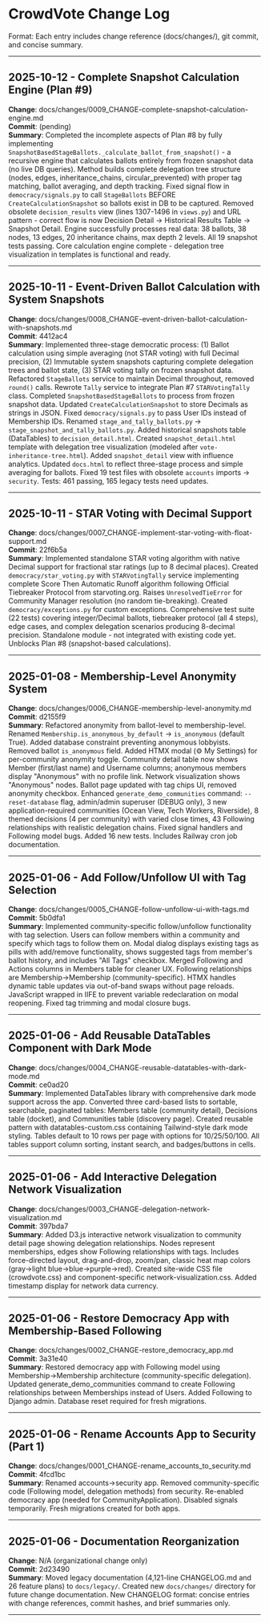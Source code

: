 # CrowdVote Change Log

Format: Each entry includes change reference (docs/changes/), git commit, and concise summary.

---

## 2025-10-12 - Complete Snapshot Calculation Engine (Plan #9)

**Change**: docs/changes/0009_CHANGE-complete-snapshot-calculation-engine.md  
**Commit**: (pending)  
**Summary**: Completed the incomplete aspects of Plan #8 by fully implementing `SnapshotBasedStageBallots._calculate_ballot_from_snapshot()` - a recursive engine that calculates ballots entirely from frozen snapshot data (no live DB queries). Method builds complete delegation tree structure (nodes, edges, inheritance_chains, circular_prevented) with proper tag matching, ballot averaging, and depth tracking. Fixed signal flow in `democracy/signals.py` to call `StageBallots` BEFORE `CreateCalculationSnapshot` so ballots exist in DB to be captured. Removed obsolete `decision_results` view (lines 1307-1496 in `views.py`) and URL pattern - correct flow is now Decision Detail → Historical Results Table → Snapshot Detail. Engine successfully processes real data: 38 ballots, 38 nodes, 13 edges, 20 inheritance chains, max depth 2 levels. All 19 snapshot tests passing. Core calculation engine complete - delegation tree visualization in templates is functional and ready.

---

## 2025-10-11 - Event-Driven Ballot Calculation with System Snapshots

**Change**: docs/changes/0008_CHANGE-event-driven-ballot-calculation-with-snapshots.md  
**Commit**: 4412ac4  
**Summary**: Implemented three-stage democratic process: (1) Ballot calculation using simple averaging (not STAR voting) with full Decimal precision, (2) Immutable system snapshots capturing complete delegation trees and ballot state, (3) STAR voting tally on frozen snapshot data. Refactored `StageBallots` service to maintain Decimal throughout, removed `round()` calls. Rewrote `Tally` service to integrate Plan #7 `STARVotingTally` class. Completed `SnapshotBasedStageBallots` to process from frozen snapshot data. Updated `CreateCalculationSnapshot` to store Decimals as strings in JSON. Fixed `democracy/signals.py` to pass User IDs instead of Membership IDs. Renamed `stage_and_tally_ballots.py` → `stage_snapshot_and_tally_ballots.py`. Added historical snapshots table (DataTables) to `decision_detail.html`. Created `snapshot_detail.html` template with delegation tree visualization (modeled after `vote-inheritance-tree.html`). Added `snapshot_detail` view with influence analytics. Updated `docs.html` to reflect three-stage process and simple averaging for ballots. Fixed 19 test files with obsolete `accounts` imports → `security`. Tests: 461 passing, 165 legacy tests need updates.

---

## 2025-10-11 - STAR Voting with Decimal Support

**Change**: docs/changes/0007_CHANGE-implement-star-voting-with-float-support.md  
**Commit**: 22f6b5a  
**Summary**: Implemented standalone STAR voting algorithm with native Decimal support for fractional star ratings (up to 8 decimal places). Created `democracy/star_voting.py` with `STARVotingTally` service implementing complete Score Then Automatic Runoff algorithm following Official Tiebreaker Protocol from starvoting.org. Raises `UnresolvedTieError` for Community Manager resolution (no random tie-breaking). Created `democracy/exceptions.py` for custom exceptions. Comprehensive test suite (22 tests) covering integer/Decimal ballots, tiebreaker protocol (all 4 steps), edge cases, and complex delegation scenarios producing 8-decimal precision. Standalone module - not integrated with existing code yet. Unblocks Plan #8 (snapshot-based calculations).

---

## 2025-01-08 - Membership-Level Anonymity System

**Change**: docs/changes/0006_CHANGE-membership-level-anonymity.md  
**Commit**: d2155f9  
**Summary**: Refactored anonymity from ballot-level to membership-level. Renamed `Membership.is_anonymous_by_default` → `is_anonymous` (default True). Added database constraint preventing anonymous lobbyists. Removed ballot `is_anonymous` field. Added HTMX modal (⚙️ My Settings) for per-community anonymity toggle. Community detail table now shows Member (first/last name) and Username columns; anonymous members display "Anonymous" with no profile link. Network visualization shows "Anonymous" nodes. Ballot page updated with tag chips UI, removed anonymity checkbox. Enhanced `generate_demo_communities` command: `--reset-database` flag, admin/admin superuser (DEBUG only), 3 new application-required communities (Ocean View, Tech Workers, Riverside), 8 themed decisions (4 per community) with varied close times, 43 Following relationships with realistic delegation chains. Fixed signal handlers and Following model bugs. Added 16 new tests. Includes Railway cron job documentation.

---

## 2025-01-06 - Add Follow/Unfollow UI with Tag Selection

**Change**: docs/changes/0005_CHANGE-follow-unfollow-ui-with-tags.md  
**Commit**: 5b0dfa1  
**Summary**: Implemented community-specific follow/unfollow functionality with tag selection. Users can follow members within a community and specify which tags to follow them on. Modal dialog displays existing tags as pills with add/remove functionality, shows suggested tags from member's ballot history, and includes "All Tags" checkbox. Merged Following and Actions columns in Members table for cleaner UX. Following relationships are Membership→Membership (community-specific). HTMX handles dynamic table updates via out-of-band swaps without page reloads. JavaScript wrapped in IIFE to prevent variable redeclaration on modal reopening. Fixed tag trimming and modal closure bugs.

---

## 2025-01-06 - Add Reusable DataTables Component with Dark Mode

**Change**: docs/changes/0004_CHANGE-reusable-datatables-with-dark-mode.md  
**Commit**: ce0ad20  
**Summary**: Implemented DataTables library with comprehensive dark mode support across the app. Converted three card-based lists to sortable, searchable, paginated tables: Members table (community detail), Decisions table (docket), and Communities table (discovery page). Created reusable pattern with datatables-custom.css containing Tailwind-style dark mode styling. Tables default to 10 rows per page with options for 10/25/50/100. All tables support column sorting, instant search, and badges/buttons in cells.

---

## 2025-01-06 - Add Interactive Delegation Network Visualization

**Change**: docs/changes/0003_CHANGE-delegation-network-visualization.md  
**Commit**: 397bda7  
**Summary**: Added D3.js interactive network visualization to community detail page showing delegation relationships. Nodes represent memberships, edges show Following relationships with tags. Includes force-directed layout, drag-and-drop, zoom/pan, classic heat map colors (gray→light blue→blue→purple→red). Created site-wide CSS file (crowdvote.css) and component-specific network-visualization.css. Added timestamp display for network data currency.

---

## 2025-01-06 - Restore Democracy App with Membership-Based Following

**Change**: docs/changes/0002_CHANGE-restore_democracy_app.md  
**Commit**: 3a31e40  
**Summary**: Restored democracy app with Following model using Membership→Membership architecture (community-specific delegation). Updated generate_demo_communities command to create Following relationships between Memberships instead of Users. Added Following to Django admin. Database reset required for fresh migrations.

---

## 2025-01-06 - Rename Accounts App to Security (Part 1)

**Change**: docs/changes/0001_CHANGE-rename_accounts_to_security.md  
**Commit**: 4fcd1bc  
**Summary**: Renamed accounts→security app. Removed community-specific code (Following model, delegation methods) from security. Re-enabled democracy app (needed for CommunityApplication). Disabled signals temporarily. Fresh migrations created for both apps.

---

## 2025-01-06 - Documentation Reorganization

**Change**: N/A (organizational change only)  
**Commit**: 2d23490  
**Summary**: Moved legacy documentation (4,121-line CHANGELOG.md and 26 feature plans) to `docs/legacy/`. Created new `docs/changes/` directory for future change documentation. New CHANGELOG format: concise entries with change references, commit hashes, and brief summaries only.

---
